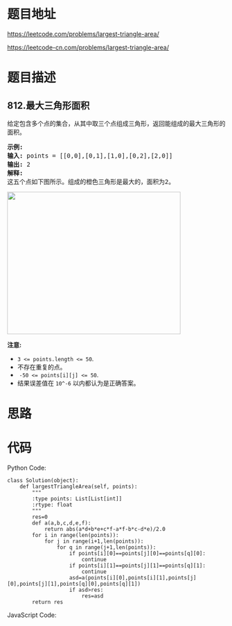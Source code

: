 # 题目地址
https://leetcode.com/problems/largest-triangle-area/

https://leetcode-cn.com/problems/largest-triangle-area/
# 题目描述
## 812.最大三角形面积
<p>给定包含多个点的集合，从其中取三个点组成三角形，返回能组成的最大三角形的面积。</p>

<pre>
<strong>示例:</strong>
<strong>输入:</strong> points = [[0,0],[0,1],[1,0],[0,2],[2,0]]
<strong>输出:</strong> 2
<strong>解释:</strong> 
这五个点如下图所示。组成的橙色三角形是最大的，面积为2。
</pre>

<p><img alt="" src="https://s3-lc-upload.s3.amazonaws.com/uploads/2018/04/04/1027.png" style="height:328px; width:400px" /></p>

<p><strong>注意: </strong></p>

<ul>
	<li><code>3 &lt;= points.length &lt;= 50</code>.</li>
	<li>不存在重复的点。</li>
	<li>&nbsp;<code>-50 &lt;= points[i][j] &lt;= 50</code>.</li>
	<li>结果误差值在&nbsp;<code>10^-6</code>&nbsp;以内都认为是正确答案。</li>
</ul>

# 思路

# 代码
Python Code:

```
class Solution(object):
    def largestTriangleArea(self, points):
        """
        :type points: List[List[int]]
        :rtype: float
        """
        res=0
        def a(a,b,c,d,e,f):
            return abs(a*d+b*e+c*f-a*f-b*c-d*e)/2.0
        for i in range(len(points)):
            for j in range(i+1,len(points)):
                for q in range(j+1,len(points)):
                    if points[i][0]==points[j][0]==points[q][0]:
                        continue
                    if points[i][1]==points[j][1]==points[q][1]:
                        continue
                    asd=a(points[i][0],points[i][1],points[j][0],points[j][1],points[q][0],points[q][1])
                    if asd>res:
                        res=asd
        return res
```
JavaScript Code:

```

```
